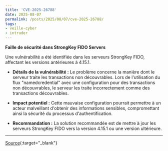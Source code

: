 ```yaml
---
title: 'CVE-2025-26788'
date: 2025-08-07
permalink: /posts/2025/08/07/cve-2025-26788/
tags:
- veille-cyber
- intruder
---
```

**Faille de sécurité dans StrongKey FIDO Servers**

Une vulnérabilité a été identifiée dans les serveurs StrongKey FIDO, affectant les versions antérieures à 4.15.1.

*   **Détails de la vulnérabilité :** Le problème concerne la manière dont le serveur traite les transactions non découvrables. Lors de l'utilisation du flux "namedcredential" avec une configuration pour des transactions non découvrables, le serveur les traite incorrectement comme des transactions découvrables.

*   **Impact potentiel :** Cette mauvaise configuration pourrait permettre à un acteur malveillant d'obtenir des informations sensibles, compromettant ainsi la sécurité du processus d'authentification.

*   **Recommandation :** La solution recommandée est de mettre à jour les serveurs StrongKey FIDO vers la version 4.15.1 ou une version ultérieure.

---
[Source](https://cvemon.intruder.io/cves/CVE-2025-26788){:target="_blank"}
